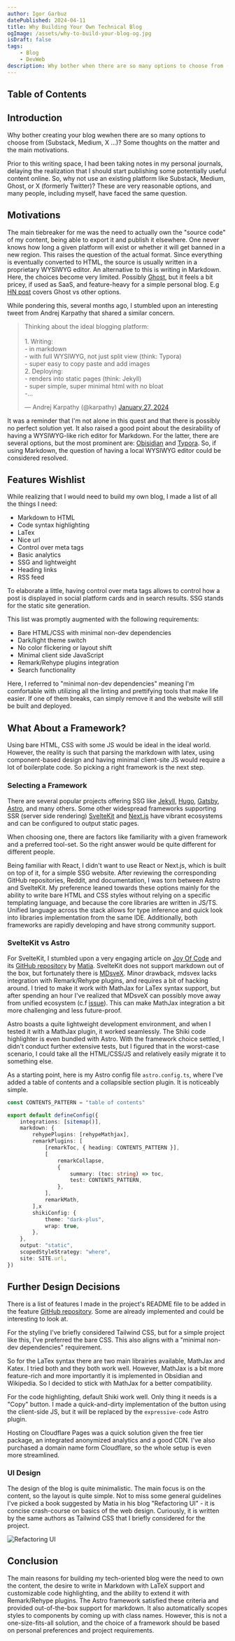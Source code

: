 ```yaml
---
author: Igor Garbuz
datePublished: 2024-04-11
title: Why Building Your Own Technical Blog
ogImage: /assets/why-to-build-your-blog-og.jpg
isDraft: false
tags:
    - Blog
    - DevWeb
description: Why bother when there are so many options to choose from (Substack, Medium, X …)? Some thoughts on the matter and the main motivations.
---
```


## Table of Contents

## Introduction

Why bother creating your blog wewhen there are so many options to choose from (Substack, Medium, X …)? Some thoughts on the matter and the main motivations.

Prior to this writing space, I had been taking notes in my personal journals, delaying the realization that I should start publishing some potentially useful content online. So, why not use an existing platform like Substack, Medium, Ghost, or X (formerly Twitter)? These are very reasonable options, and many people, including myself, have faced the same question.

## Motivations

The main tiebreaker for me was the need to actually own the "source code" of my content, being able to export it and publish it elsewhere. One never knows how long a given platform will exist or whether it will get banned in a new region. This raises the question of the actual format. Since everything is eventually converted to HTML, the source is usually written in a proprietary WYSIWYG editor. An alternative to this is writing in Markdown. Here, the choices become very limited. Possibly [Ghost](https://ghost.org/), but it feels a bit pricey, if used as SaaS, and feature-heavy for a simple personal blog. E.g [HN post](https://news.ycombinator.com/item?id=36659219) covers Ghost vs other options.

While pondering this, several months ago, I stumbled upon an interesting tweet from Andrej Karpathy that shared a similar concern.

<blockquote class="twitter-tweet" data-theme="dark"><p lang="en" dir="ltr">Thinking about the ideal blogging platform:<br><br>1. Writing: <br>- in markdown<br>- with full WYSIWYG, not just split view (think: Typora)<br>- super easy to copy paste and add images<br>2. Deploying:<br>- renders into static pages (think: Jekyll)<br>- super simple, super minimal html with no bloat<br>-…</p>&mdash; Andrej Karpathy (@karpathy) <a href="https://twitter.com/karpathy/status/1751350002281300461?ref_src=twsrc%5Etfw">January 27, 2024</a></blockquote> <script async src="https://platform.twitter.com/widgets.js" charset="utf-8"></script>

It was a reminder that I'm not alone in this quest and that there is possibly no perfect solution yet. It also raised a good point about the desirability of having a WYSIWYG-like rich editor for Markdown. For the latter, there are several options, but the most prominent are: [Obisidian](https://obsidian.md/) and [Typora](https://typora.io/). So, if using Markdown, the question of having a local WYSIWYG editor could be considered resolved.

## Features Wishlist

While realizing that I would need to build my own blog, I made a list of all the things I need:

-   Markdown to HTML
-   Code syntax highlighting
-   LaTex
-   Nice url
-   Control over meta tags
-   Basic analytics
-   SSG and lightweight
-   Heading links
-   RSS feed

To elaborate a little, having control over meta tags allows to control how a post is displayed in social platform cards and in search results. SSG stands for the static site generation.

This list was promptly augmented with the following requirements:

-   Bare HTML/CSS with minimal non-dev dependencies
-   Dark/light theme switch
-   No color flickering or layout shift
-   Minimal client side JavaScript
-   Remark/Rehype plugins integration
-   Search functionality

Here, I referred to "minimal non-dev dependencies" meaning I'm comfortable with utilizing all the linting and prettifying tools that make life easier. If one of them breaks, can simply remove it and the website will still be built and deployed.

## What About a Framework?

Using bare HTML, CSS with some JS would be ideal in the ideal world. However, the reality is such that parsing the markdown with latex, using component-based design and having minimal client-site JS would require a lot of boilerplate code. So picking a right framework is the next step.

### Selecting a Framework

There are several popular projects offering SSG like [Jekyll](https://jekyllrb.com/), [Hugo](https://gohugo.io/), [Gatsby](https://www.gatsbyjs.com/), [Astro](https://astro.build/), and many others. Some other widespread frameworks supporting SSR (server side rendering) [SvelteKit](https://kit.svelte.dev/) and [Next.js](https://nextjs.org/) have vibrant ecosystems and can be configured to output static pages.

When choosing one, there are factors like familiarity with a given framework and a preferred tool-set. So the right answer would be quite different for different people.

Being familiar with React, I didn't want to use React or Next.js, which is built on top of it, for a simple SSG website. After reviewing the corresponding GitHub repositories, Reddit, and documentation, I was torn between Astro and SvelteKit. My preference leaned towards these options mainly for the ability to write bare HTML and CSS styles without relying on a specific templating language, and because the core libraries are written in JS/TS. Unified language across the stack allows for type inference and quick look into libraries implementation from the same IDE. Additionally, both frameworks are rapidly developing and have strong community support.

### SvelteKit vs Astro

For SvelteKit, I stumbled upon a very engaging article on [Joy Of Code](https://joyofcode.xyz/sveltekit-markdown-blog) and its [GitHub repository](https://github.com/joysofcode/sveltekit-markdown-blog) by [Matia](https://twitter.com/joyofcodedev). SvelteKit does not support markdown out of the box, but fortunately there is [MDsveX](https://mdsvex.pngwn.io/). Minor drawback, mdsvex lacks integration with Remark/Rehype plugins, and requires a bit of hacking around. I tried to make it work with MathJax for LaTex syntax support, but after spending an hour I've realized that MDsveX can possibly move away from unified ecosystem (c.f [issue](https://github.com/pngwn/MDsveX/discussions/259)). This can make MathJax integration a bit more challenging and less future-proof.

Astro boasts a quite lightweight development environment, and when I tested it with a MathJax plugin, it worked seamlessly. The Shiki code highlighter is even bundled with Astro. With the framework choice settled, I didn't conduct further extensive tests, but I figured that in the worst-case scenario, I could take all the HTML/CSS/JS and relatively easily migrate it to something else.

As a starting point, here is my Astro config file `astro.config.ts`, where I've added a table of contents and a collapsible section plugin. It is noticeably simple.

```typescript
const CONTENTS_PATTERN = "table of contents"

export default defineConfig({
    integrations: [sitemap()],
    markdown: {
        rehypePlugins: [rehypeMathjax],
        remarkPlugins: [
            [remarkToc, { heading: CONTENTS_PATTERN }],
            [
                remarkCollapse,
                {
                    summary: (toc: string) => toc,
                    test: CONTENTS_PATTERN,
                },
            ],
            remarkMath,
        ],x
        shikiConfig: {
            theme: "dark-plus",
            wrap: true,
        },
    },
    output: "static",
    scopedStyleStrategy: "where",
    site: SITE.url,
})
```

## Further Design Decisions

There is a list of features I made in the project's README file to be added in the feature [GitHub repository](https://github.com/igorgarbuz/blog). Some are already implemented and could be interesting to look at.

For the styling I've briefly considered Tailwind CSS, but for a simple project like this, I've preferred the bare CSS. This also aligns with a "minimal non-dev dependencies" requirement.

So for the LaTex syntax there are two main librairies available, MathJax and Katex. I tried both and they both work well. However, MathJax is a bit more feature-rich and more importantly it is implemented in Obsidian and Wikipedia. So I decided to stick with MathJax for a better compatibility.

For the code highlighting, default Shiki work well. Only thing it needs is a "Copy" button. I made a quick-and-dirty implementation of the button using the client-side JS, but it will be replaced by the `expressive-code` Astro plugin.

Hosting on Cloudflare Pages was a quick solution given the free tier package, an integrated anonymized analytics and a good CDN. I've also purchased a domain name form Cloudflare, so the whole setup is even more streamlined.

### UI Design

The design of the blog is quite minimalistic. The main focus is on the content, so the layout is quite simple. Not to miss some general guidelines I've picked a book suggested by Matia in his blog "Refactoring UI" - it is concise crash-course on basics of the web design. Curiously, it is written by the same authors as Tailwind CSS that I briefly considered for the project.

![Refactoring UI](@assets/refactoring-ui-book-cover.webp)

## Conclusion

The main reasons for building my tech-oriented blog were the need to own the content, the desire to write in Markdown with LaTeX support and customizable code highlighting, and the ability to extend it with Remark/Rehype plugins. The Astro framework satisfied these criteria and provided out-of-the-box support for markdown. It also automatically scopes styles to components by coming up with class names. However, this is not a one-size-fits-all solution, and the choice of a framework should be based on personal preferences and project requirements.
